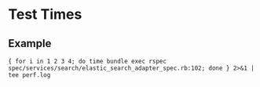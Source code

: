 # Test Times

## Example

	{ for i in 1 2 3 4; do time bundle exec rspec spec/services/search/elastic_search_adapter_spec.rb:102; done } 2>&1 | tee perf.log
